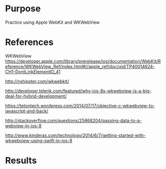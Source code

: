 # Purpose
Practice using Apple WebKit and WKWebView

# References
WKWebView
https://developer.apple.com/library/prerelease/ios/documentation/WebKit/Reference/WKWebView_Ref/index.html#//apple_ref/doc/uid/TP40014624-CH1-DontLinkElementID_41

http://nshipster.com/wkwebkit/

http://developer.telerik.com/featured/why-ios-8s-wkwebview-is-a-big-deal-for-hybrid-development/

https://tetontech.wordpress.com/2014/07/17/objective-c-wkwebview-to-javascript-and-back/

http://stackoverflow.com/questions/25868204/passing-data-to-a-webview-in-ios-8

http://www.kinderas.com/technology/2014/6/7/getting-started-with-wkwebview-using-swift-in-ios-8

# Results

